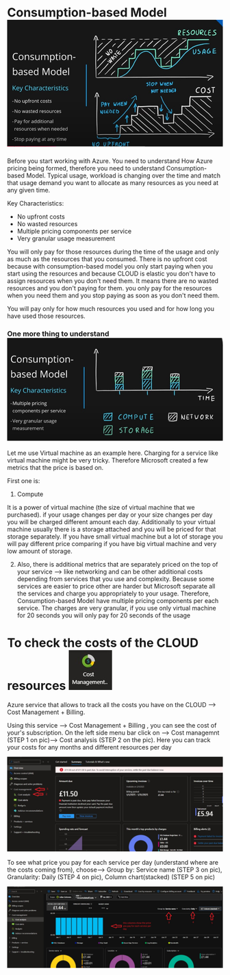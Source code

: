 # Consumption-based Model ![pic11](https://github.com/Julian22222/Clouds/blob/main/Azure/IMG/pic11.jpg)

Before you start working with Azure. You need to understand How Azure pricing being formed, therefore you need to understand Consumption-based Model.
Typical usage, workload is changing over the time and match that usage demand you want to allocate as many resources as you need at any given time.

Key Characteristics:

- No upfront costs
- No wasted resources
- Multiple pricing components per service
- Very granular usage measurement

You will only pay for those resources during the time of the usage and only as much as the resources that you consumed. There is no upfront cost because with consumption-based model you only start paying when you start using the resources and because CLOUD is elastic you don't have to assign resources when you don't need them. It means there are no wasted resources and you don't paying for them. you only pay for the resources when you need them and you stop paying as soon as you don't need them.

You will pay only for how much resources you used and for how long you have used those resources.

### One more thing to understand ![pic12](https://github.com/Julian22222/Clouds/blob/main/Azure/IMG/pic12.jpg)

Let me use Virtual machine as an example here. Charging for a service like virtual machine might be very tricky. Therefore Microsoft created a few metrics that the price is based on.

First one is:

1. Compute

It is a power of virtual machine (the size of virtual machine that we purchased). if your usage changes per day or your size changes per day you will be charged different amount each day. Additionally to your virtual machine usually there is a storage attached and you will be priced for that storage separately. If you have small virtual machine but a lot of storage you will pay different price comparing if you have big virtual machine and very low amount of storage.

2. Also, there is additional metrics that are separately priced on the top of your service --> like networking and can be other additional costs depending from services that you use and complexity. Because some services are easier to price other are harder but Microsoft separate all the services and charge you appropriately to your usage.
   Therefore, Consumption-based Model have multiple pricing components per each service. The charges are very granular, if you use only virtual machine for 20 seconds you will only pay for 20 seconds of the usage

# To check the costs of the CLOUD resources ![logo27](https://github.com/Julian22222/Clouds/blob/main/Azure/logo/logo27.jpg)

Azure service that allows to track all the costs you have on the CLOUD --> Cost Management + Billing.

Using this service --> Cost Management + Billing , you can see the cost of your's subscription. On the left side menu bar click on --> Cost managemnt (STEP 1 on pic)--> Cost analysis (STEP 2 on the pic).
Here you can track your costs for any months and different resources per day

![pic12a](https://github.com/Julian22222/Clouds/blob/main/Azure/IMG/pic12a.jpg)

To see what price you pay for each service per day (understand where are the costs coming from), choose--> Group by: Service name (STEP 3 on pic), Granularity: Daily (STEP 4 on pic), Column chart(stacked) (STEP 5 on pic)

![pic12b](https://github.com/Julian22222/Clouds/blob/main/Azure/IMG/pic12b.jpg)
